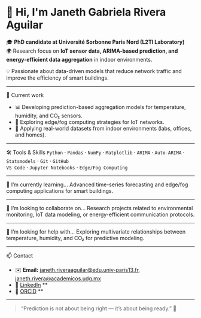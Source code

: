 
# 👋 Hi, I'm Janeth Gabriela Rivera Aguilar

🎓 **PhD candidate at Université Sorbonne Paris Nord (L2TI Laboratory)**  
🌍 Research focus on **IoT sensor data, ARIMA-based prediction, and energy-efficient data aggregation** in indoor environments.  

💡 Passionate about data-driven models that reduce network traffic and improve the efficiency of smart buildings.

---

🔬 Current work
- 📊 Developing prediction-based aggregation models for temperature, humidity, and CO₂ sensors.  
- 🧠 Exploring edge/fog computing strategies for IoT networks.  
- 🏡 Applying real-world datasets from indoor environments (labs, offices, and homes).

---

🛠️ Tools & Skills
`Python` · `Pandas` · `NumPy` · `Matplotlib` · `ARIMA` · `Auto-ARIMA` · `Statsmodels` · `Git` · `GitHub`  
`VS Code` · `Jupyter Notebooks` · `Edge/Fog Computing`

---

🌱 I’m currently learning...
Advanced time-series forecasting and edge/fog computing applications for smart buildings.

---

👯 I’m looking to collaborate on...
Research projects related to environmental monitoring, IoT data modeling, or energy-efficient communication protocols.

---

🤔 I’m looking for help with...
Exploring multivariate relationships between temperature, humidity, and CO₂ for predictive modeling.

---

📫 Contact
- ✉️ **Email:** janeth.riveraaguilar@edu.univ-paris13.fr, janeth.rivera@academicos.udg.mx 
- 🔗 [LinkedIn](https://www.linkedin.com/) **  
- 📄 [ORCID](https://orcid.org/) **  

---

> “Prediction is not about being right — it’s about being ready.” 🌱
